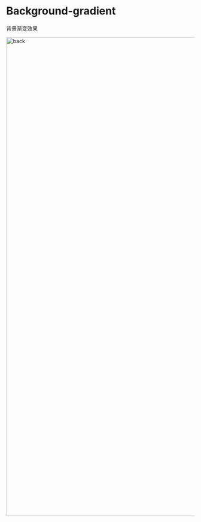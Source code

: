 # Background-gradient
背景渐变效果

<img width="1280" alt="back" src="https://user-images.githubusercontent.com/40413892/178094393-73eeb450-dfad-4365-a0cd-38cbd621afa3.png">
